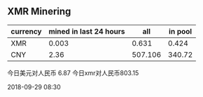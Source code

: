 ## XMR Minering

|currency|mined in last 24 hours|all|in pool|
|---|---|---|---|
|XMR|0.003|0.631|0.424|
|CNY|2.36|507.106|340.72|

今日美元对人民币 6.87	今日xmr对人民币803.15


2018-09-29 08:30
